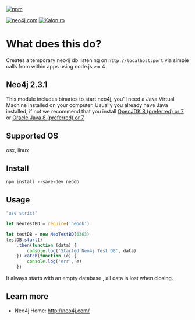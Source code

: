[![npm](https://img.shields.io/npm/v/neodb.svg)](https://www.npmjs.com/package/neodb)

[![neo4j.com](http://neo4j.com/wp-content/themes/neo4jweb/assets/images/neo4j-logo-2015.png)](http://neo4j.com) [![Kalon.ro](http://kalon.ro/images/kalon-logo.svg)](http://kalon.ro)

What does this do?
=======================================
Creates a temporary neo4j db listening on `http://localhost:port` via simple calls from within apps using node.js >= 4

Neo4j 2.3.1
----------
This module includes binaries to start neo4j, you’ll need a Java Virtual Machine installed on your computer.
Usually you already have Java installed, if not we recommend that you install [OpenJDK 8 (preferred) or 7](http://openjdk.java.net/) or [Oracle Java 8 (preferred) or 7](http://www.oracle.com/technetwork/java/javase/downloads/index.html)

Supported OS
----------
osx, linux

Install
----------
`npm install --save-dev neodb`

Usage
----------
```js
"use strict"

let NeoTestBD = require('neodb')

let testDB = new NeoTestBD(6363)
testDB.start()
    .then(function (data) {
        console.log('Started Neo4j Test DB', data)
    }).catch(function (e) {
        console.log('err', e)
    })
```

It always starts with an empty database , all data is lost when closing.

Learn more
----------

* Neo4j Home: http://neo4j.com/